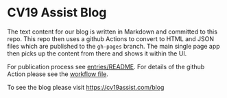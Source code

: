# CV19 Assist Blog

The text content for our blog is written in Markdown and committed to this repo.  This repo then uses a github Actions to convert to HTML and JSON files which are published to the `gh-pages` branch.  The main single page app then picks up the content from there and shows it within the UI.

For publication process see [entries/README](entries/README.md). For details of the github Action please see the [workflow file](.github/workflows/generate.yml).

To see the blog please visit https://cv19assist.com/blog